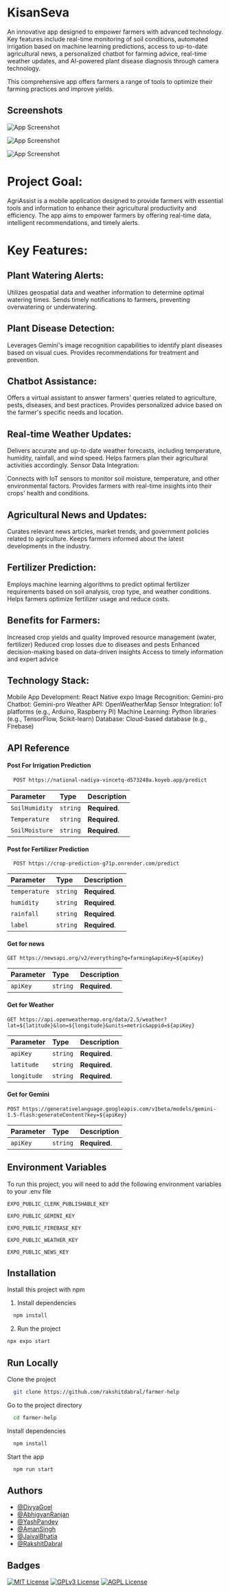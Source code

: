 
# KisanSeva

An innovative app designed to empower farmers with advanced technology. Key features include real-time monitoring of soil conditions, automated irrigation based on machine learning predictions, access to up-to-date agricultural news, a personalized chatbot for farming advice, real-time weather updates, and AI-powered plant disease diagnosis through camera technology. 

This comprehensive app offers farmers a range of tools to optimize their farming practices and improve yields.
 


## Screenshots

![App Screenshot](https://github.com/user-attachments/assets/db934cfd-74e9-46b4-867e-040314d582dc)

![App Screenshot](https://github.com/user-attachments/assets/0cfe9a2a-8f04-4748-813c-f5b654f0935c)

![App Screenshot](https://github.com/user-attachments/assets/14754862-4f13-4d28-a597-026eaa8ee9dd)

# Project Goal:

AgriAssist is a mobile application designed to provide farmers with essential tools and information to enhance their agricultural productivity and efficiency. The app aims to empower farmers by offering real-time data, intelligent recommendations, and timely alerts.

# Key Features:

## Plant Watering Alerts:

Utilizes geospatial data and weather information to determine optimal watering times.
Sends timely notifications to farmers, preventing overwatering or underwatering.

## Plant Disease Detection:

Leverages Gemini's image recognition capabilities to identify plant diseases based on visual cues.
Provides recommendations for treatment and prevention.

## Chatbot Assistance:

Offers a virtual assistant to answer farmers' queries related to agriculture, pests, diseases, and best practices.
Provides personalized advice based on the farmer's specific needs and location.

## Real-time Weather Updates:

Delivers accurate and up-to-date weather forecasts, including temperature, humidity, rainfall, and wind speed.
Helps farmers plan their agricultural activities accordingly.
Sensor Data Integration:

Connects with IoT sensors to monitor soil moisture, temperature, and other environmental factors.
Provides farmers with real-time insights into their crops' health and conditions.

## Agricultural News and Updates:

Curates relevant news articles, market trends, and government policies related to agriculture.
Keeps farmers informed about the latest developments in the industry.

## Fertilizer Prediction:

Employs machine learning algorithms to predict optimal fertilizer requirements based on soil analysis, crop type, and weather conditions.
Helps farmers optimize fertilizer usage and reduce costs.

## Benefits for Farmers:

Increased crop yields and quality
Improved resource management (water, fertilizer)
Reduced crop losses due to diseases and pests
Enhanced decision-making based on data-driven insights
Access to timely information and expert advice

## Technology Stack:

Mobile App Development: React Native expo
Image Recognition: Gemini-pro
Chatbot: Gemini-pro
Weather API: OpenWeatherMap 
Sensor Integration: IoT platforms (e.g., Arduino, Raspberry Pi)
Machine Learning: Python libraries (e.g., TensorFlow, Scikit-learn)
Database: Cloud-based database (e.g., Firebase)
## API Reference

#### Post For Irrigation Prediction

```http
  POST https://national-nadiya-vincetq-d573248a.koyeb.app/predict
```

| Parameter | Type     | Description                |
| :-------- | :------- | :------------------------- |
| `SoilHumidity` | `string` | **Required**.  |
| `Temperature` | `string` | **Required**.  |
| `SoilMoisture` | `string` | **Required**.  |


#### Post for Fertilizer Prediction

```http
  POST https://crop-prediction-g71p.onrender.com/predict
```

| Parameter | Type     | Description                       |
| :-------- | :------- | :-------------------------------- |
| `temperature`      | `string` | **Required**.  |
| `humidity`      | `string` | **Required**.  |
| `rainfall`      | `string` | **Required**.  |
| `label`      | `string` | **Required**.|

#### Get for news

```http
GET https://newsapi.org/v2/everything?q=farming&apiKey=${apiKey}
```

| Parameter | Type     | Description                       |
| :-------- | :------- | :-------------------------------- |
| `apiKey`      | `string` | **Required**.  |

#### Get for Weather

```http
GET https://api.openweathermap.org/data/2.5/weather?lat=${latitude}&lon=${longitude}&units=metric&appid=${apiKey}
```
| Parameter | Type     | Description                       |
| :-------- | :------- | :-------------------------------- |
| `apiKey`      | `string` | **Required**.  |
| `latitude`      | `string` | **Required**.  |
| `longitude`      | `string` | **Required**.  |


#### Get for Gemini

```http
POST https://generativelanguage.googleapis.com/v1beta/models/gemini-1.5-flash:generateContent?key=${apiKey}
```

| Parameter | Type     | Description                       |
| :-------- | :------- | :-------------------------------- |
| `apiKey`      | `string` | **Required**.  |

## Environment Variables

To run this project, you will need to add the following environment variables to your .env file

`EXPO_PUBLIC_CLERK_PUBLISHABLE_KEY`

`EXPO_PUBLIC_GEMINI_KEY`

`EXPO_PUBLIC_FIREBASE_KEY`

`EXPO_PUBLIC_WEATHER_KEY`

`EXPO_PUBLIC_NEWS_KEY`


## Installation

Install this project with npm

1. Install dependencies
```bash
  npm install
```
2. Run the project

```bash
npx expo start
```
## Run Locally

Clone the project

```bash
  git clone https://github.com/rakshitdabral/farmer-help
```

Go to the project directory

```bash
  cd farmer-help
```

Install dependencies

```bash
  npm install
```

Start the app

```bash
  npm run start
```


## Authors

- [@DivyaGoel]()
- [@AbhigyanRanjan](https://github.com/Abhigyan-RA)
- [@YashPandey](https://github.com/Yash16p)
- [@AmanSingh](https://github.com/aman-singh73)
- [@JaivalBhatia](https://github.com/jaival-bhatia)
- [@RakshitDabral](https://github.com/rakshitdabral/farmer-help)






## Badges
[![MIT License](https://img.shields.io/badge/License-MIT-green.svg)](https://choosealicense.com/licenses/mit/)
[![GPLv3 License](https://img.shields.io/badge/License-GPL%20v3-yellow.svg)](https://opensource.org/licenses/)
[![AGPL License](https://img.shields.io/badge/license-AGPL-blue.svg)](http://www.gnu.org/licenses/agpl-3.0)

